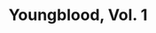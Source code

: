 ---
title: "Youngblood, Vol. 1"
issue: 2B
issue_nr: 2
full_title: Prophecy
subtitle: ""
story_arc: ""
crossover: ""
variant: B
publisher: Image Comics
creators: 
  - Eric Stephenson
  - Jim Valentino
  - Rob Liefeld
release_date: Jul 1992
release_year: 1992
genre:
  - Action
  - Adventure
  - Super-Heroes
format: Comic
pages: 32
signed_by: ""
price: 2.5
---